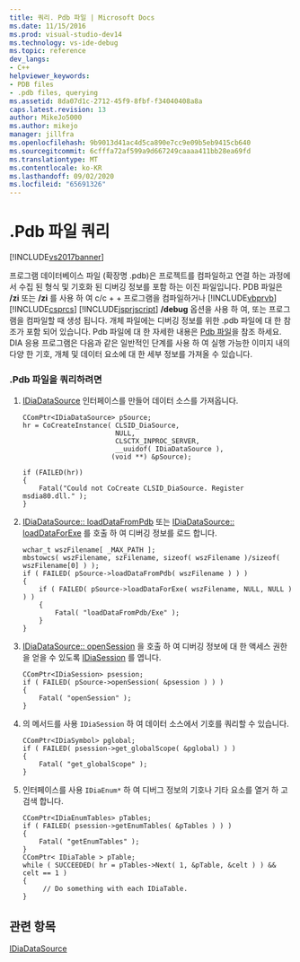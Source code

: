 ```yaml
---
title: 쿼리. Pdb 파일 | Microsoft Docs
ms.date: 11/15/2016
ms.prod: visual-studio-dev14
ms.technology: vs-ide-debug
ms.topic: reference
dev_langs:
- C++
helpviewer_keywords:
- PDB files
- .pdb files, querying
ms.assetid: 8da07d1c-2712-45f9-8fbf-f34040408a8a
caps.latest.revision: 13
author: MikeJo5000
ms.author: mikejo
manager: jillfra
ms.openlocfilehash: 9b9013d41ac4d5ca890e7cc9e09b5eb9415cb640
ms.sourcegitcommit: 6cfffa72af599a9d667249caaaa411bb28ea69fd
ms.translationtype: MT
ms.contentlocale: ko-KR
ms.lasthandoff: 09/02/2020
ms.locfileid: "65691326"
---
```

# <a name="querying-the-pdb-file"></a>.Pdb 파일 쿼리
[!INCLUDE[vs2017banner](../../includes/vs2017banner.md)]

프로그램 데이터베이스 파일 (확장명 .pdb)은 프로젝트를 컴파일하고 연결 하는 과정에서 수집 된 형식 및 기호화 된 디버깅 정보를 포함 하는 이진 파일입니다. PDB 파일은 **/zi** 또는 **/zi** 를 사용 하 여 c/c + + 프로그램을 컴파일하거나 [!INCLUDE[vbprvb](../../includes/vbprvb-md.md)] [!INCLUDE[csprcs](../../includes/csprcs-md.md)] [!INCLUDE[jsprjscript](../../includes/jsprjscript-md.md)] **/debug** 옵션을 사용 하 여, 또는 프로그램을 컴파일할 때 생성 됩니다. 개체 파일에는 디버깅 정보를 위한 .pdb 파일에 대 한 참조가 포함 되어 있습니다. Pdb 파일에 대 한 자세한 내용은 [Pdb 파일](https://msdn.microsoft.com/1761c84e-8c2c-4632-9649-b5f99964ed3f)을 참조 하세요. DIA 응용 프로그램은 다음과 같은 일반적인 단계를 사용 하 여 실행 가능한 이미지 내의 다양 한 기호, 개체 및 데이터 요소에 대 한 세부 정보를 가져올 수 있습니다.  
  
### <a name="to-query-the-pdb-file"></a>.Pdb 파일을 쿼리하려면  
  
1. [IDiaDataSource](../../debugger/debug-interface-access/idiadatasource.md) 인터페이스를 만들어 데이터 소스를 가져옵니다.  
  
    ```cpp#  
    CComPtr<IDiaDataSource> pSource;  
    hr = CoCreateInstance( CLSID_DiaSource,  
                           NULL,  
                           CLSCTX_INPROC_SERVER,  
                           __uuidof( IDiaDataSource ),  
                          (void **) &pSource);  
  
    if (FAILED(hr))  
    {  
        Fatal("Could not CoCreate CLSID_DiaSource. Register msdia80.dll." );  
    }  
    ```  
  
2. [IDiaDataSource:: loadDataFromPdb](../../debugger/debug-interface-access/idiadatasource-loaddatafrompdb.md) 또는 [IDiaDataSource:: loadDataForExe](../../debugger/debug-interface-access/idiadatasource-loaddataforexe.md) 를 호출 하 여 디버깅 정보를 로드 합니다.  
  
    ```cpp#  
    wchar_t wszFilename[ _MAX_PATH ];  
    mbstowcs( wszFilename, szFilename, sizeof( wszFilename )/sizeof( wszFilename[0] ) );  
    if ( FAILED( pSource->loadDataFromPdb( wszFilename ) ) )  
    {  
        if ( FAILED( pSource->loadDataForExe( wszFilename, NULL, NULL ) ) )  
        {  
            Fatal( "loadDataFromPdb/Exe" );  
        }  
    }  
    ```  
  
3. [IDiaDataSource:: openSession](../../debugger/debug-interface-access/idiadatasource-opensession.md) 을 호출 하 여 디버깅 정보에 대 한 액세스 권한을 얻을 수 있도록 [IDiaSession](../../debugger/debug-interface-access/idiasession.md) 를 엽니다.  
  
    ```cpp#  
    CComPtr<IDiaSession> psession;  
    if ( FAILED( pSource->openSession( &psession ) ) )   
    {  
        Fatal( "openSession" );  
    }  
    ```  
  
4. 의 메서드를 사용 `IDiaSession` 하 여 데이터 소스에서 기호를 쿼리할 수 있습니다.  
  
    ```cpp#  
    CComPtr<IDiaSymbol> pglobal;  
    if ( FAILED( psession->get_globalScope( &pglobal) ) )  
    {  
        Fatal( "get_globalScope" );  
    }  
    ```  
  
5. 인터페이스를 사용 `IDiaEnum*` 하 여 디버그 정보의 기호나 기타 요소를 열거 하 고 검색 합니다.  
  
    ```cpp#  
    CComPtr<IDiaEnumTables> pTables;  
    if ( FAILED( psession->getEnumTables( &pTables ) ) )  
    {  
        Fatal( "getEnumTables" );  
    }  
    CComPtr< IDiaTable > pTable;  
    while ( SUCCEEDED( hr = pTables->Next( 1, &pTable, &celt ) ) && celt == 1 )  
    {  
         // Do something with each IDiaTable.  
    }  
    ```  
  
## <a name="see-also"></a>관련 항목  
 [IDiaDataSource](../../debugger/debug-interface-access/idiadatasource.md)
